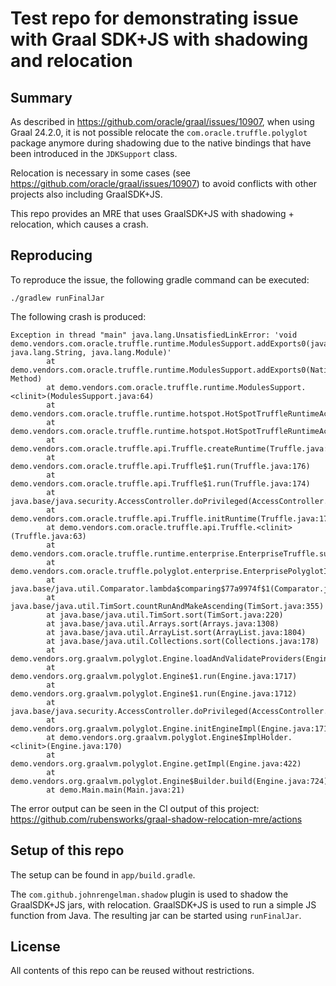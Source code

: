 # Test repo for demonstrating issue with Graal SDK+JS with shadowing and relocation

## Summary

As described in https://github.com/oracle/graal/issues/10907, when using Graal 24.2.0,
it is not possible relocate the `com.oracle.truffle.polyglot` package anymore during shadowing
due to the native bindings that have been introduced in the `JDKSupport` class.

Relocation is necessary in some cases (see https://github.com/oracle/graal/issues/10907) to avoid conflicts with other projects also including GraalSDK+JS.

This repo provides an MRE that uses GraalSDK+JS with shadowing + relocation, which causes a crash.

## Reproducing

To reproduce the issue, the following gradle command can be executed:
```shell
./gradlew runFinalJar
```

The following crash is produced:
```shell
Exception in thread "main" java.lang.UnsatisfiedLinkError: 'void demo.vendors.com.oracle.truffle.runtime.ModulesSupport.addExports0(java.lang.Module, java.lang.String, java.lang.Module)'
        at demo.vendors.com.oracle.truffle.runtime.ModulesSupport.addExports0(Native Method)
        at demo.vendors.com.oracle.truffle.runtime.ModulesSupport.<clinit>(ModulesSupport.java:64)
        at demo.vendors.com.oracle.truffle.runtime.hotspot.HotSpotTruffleRuntimeAccess.createRuntime(HotSpotTruffleRuntimeAccess.java:84)
        at demo.vendors.com.oracle.truffle.runtime.hotspot.HotSpotTruffleRuntimeAccess.getRuntime(HotSpotTruffleRuntimeAccess.java:75)
        at demo.vendors.com.oracle.truffle.api.Truffle.createRuntime(Truffle.java:145)
        at demo.vendors.com.oracle.truffle.api.Truffle$1.run(Truffle.java:176)
        at demo.vendors.com.oracle.truffle.api.Truffle$1.run(Truffle.java:174)
        at java.base/java.security.AccessController.doPrivileged(AccessController.java:319)
        at demo.vendors.com.oracle.truffle.api.Truffle.initRuntime(Truffle.java:174)
        at demo.vendors.com.oracle.truffle.api.Truffle.<clinit>(Truffle.java:63)
        at demo.vendors.com.oracle.truffle.runtime.enterprise.EnterpriseTruffle.supportsEnterpriseExtensions(stripped:22)
        at demo.vendors.com.oracle.truffle.polyglot.enterprise.EnterprisePolyglotImpl.getPriority(stripped:551)
        at java.base/java.util.Comparator.lambda$comparing$77a9974f$1(Comparator.java:473)
        at java.base/java.util.TimSort.countRunAndMakeAscending(TimSort.java:355)
        at java.base/java.util.TimSort.sort(TimSort.java:220)
        at java.base/java.util.Arrays.sort(Arrays.java:1308)
        at java.base/java.util.ArrayList.sort(ArrayList.java:1804)
        at java.base/java.util.Collections.sort(Collections.java:178)
        at demo.vendors.org.graalvm.polyglot.Engine.loadAndValidateProviders(Engine.java:1641)
        at demo.vendors.org.graalvm.polyglot.Engine$1.run(Engine.java:1717)
        at demo.vendors.org.graalvm.polyglot.Engine$1.run(Engine.java:1712)
        at java.base/java.security.AccessController.doPrivileged(AccessController.java:319)
        at demo.vendors.org.graalvm.polyglot.Engine.initEngineImpl(Engine.java:1712)
        at demo.vendors.org.graalvm.polyglot.Engine$ImplHolder.<clinit>(Engine.java:170)
        at demo.vendors.org.graalvm.polyglot.Engine.getImpl(Engine.java:422)
        at demo.vendors.org.graalvm.polyglot.Engine$Builder.build(Engine.java:724)
        at demo.Main.main(Main.java:21)
```

The error output can be seen in the CI output of this project: https://github.com/rubensworks/graal-shadow-relocation-mre/actions

## Setup of this repo

The setup can be found in `app/build.gradle`.

The `com.github.johnrengelman.shadow` plugin is used to shadow the GraalSDK+JS jars, with relocation.
GraalSDK+JS is used to run a simple JS function from Java.
The resulting jar can be started using `runFinalJar`.

## License

All contents of this repo can be reused without restrictions.